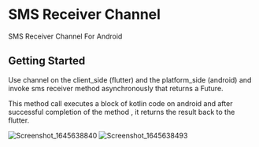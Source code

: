 # SMS Receiver Channel

SMS Receiver Channel For Android

## Getting Started

Use channel on the client_side (flutter) and the platform_side (android) and invoke sms receiver method asynchronously that returns a Future.

This method call executes a block of kotlin code on android and after successful completion of the method , it returns the result back to the flutter.

![Screenshot_1645638840](https://user-images.githubusercontent.com/69586214/155379078-c13e1e13-4c06-448a-9fe9-0e6863d3764d.png)
![Screenshot_1645638493](https://user-images.githubusercontent.com/69586214/155379423-9c88b825-f75a-4cb0-b888-b1103f2f0536.png)
